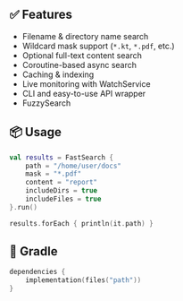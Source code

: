 ## ✅ Features
- Filename & directory name search
- Wildcard mask support (`*.kt`, `*.pdf`, etc.)
- Optional full-text content search
- Coroutine-based async search
- Caching & indexing
- Live monitoring with WatchService
- CLI and easy-to-use API wrapper
- FuzzySearch

## 📦 Usage
```kotlin
val results = FastSearch {
    path = "/home/user/docs"
    mask = "*.pdf"
    content = "report"
    includeDirs = true
    includeFiles = true
}.run()

results.forEach { println(it.path) }
```

## 🔧 Gradle
```kotlin
dependencies {
    implementation(files("path"))
}
```
